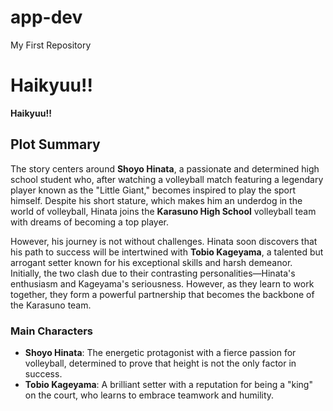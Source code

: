 # app-dev
My First Repository
# Haikyuu!!

**Haikyuu!!**
## Plot Summary

The story centers around **Shoyo Hinata**, a passionate and determined high school student who, after watching a volleyball match featuring a legendary player known as the "Little Giant," becomes inspired to play the sport himself. Despite his short stature, which makes him an underdog in the world of volleyball, Hinata joins the **Karasuno High School** volleyball team with dreams of becoming a top player.

However, his journey is not without challenges. Hinata soon discovers that his path to success will be intertwined with **Tobio Kageyama**, a talented but arrogant setter known for his exceptional skills and harsh demeanor. Initially, the two clash due to their contrasting personalities—Hinata's enthusiasm and Kageyama's seriousness. However, as they learn to work together, they form a powerful partnership that becomes the backbone of the Karasuno team.

### Main Characters

- **Shoyo Hinata**: The energetic protagonist with a fierce passion for volleyball, determined to prove that height is not the only factor in success.
- **Tobio Kageyama**: A brilliant setter with a reputation for being a "king" on the court, who learns to embrace teamwork and humility.
